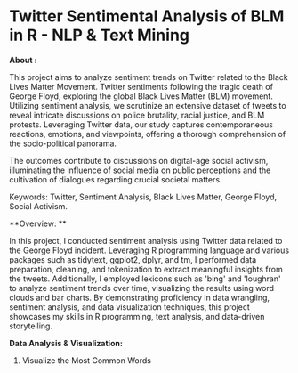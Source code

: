 # Twitter Sentimental Analysis of BLM in R - NLP & Text Mining
**About :** 

This project aims to analyze sentiment trends on Twitter related to the Black Lives Matter Movement. Twitter sentiments following the tragic death of George Floyd, exploring the global Black Lives Matter (BLM) movement. Utilizing sentiment analysis, we scrutinize an extensive dataset of tweets to reveal intricate discussions on police brutality, racial justice, and BLM protests. Leveraging Twitter data, our study captures contemporaneous reactions, emotions, and viewpoints, offering a thorough comprehension of the socio-political panorama. 

The outcomes contribute to discussions on digital-age social activism, illuminating the influence of social media on public perceptions and the cultivation of dialogues regarding crucial societal matters.

Keywords: Twitter, Sentiment Analysis, Black Lives Matter, George Floyd, Social Activism.

**Overview: **

In this project, I conducted sentiment analysis using Twitter data related to the George Floyd incident. Leveraging R programming language and various packages such as tidytext, ggplot2, dplyr, and tm, I performed data preparation, cleaning, and tokenization to extract meaningful insights from the tweets. Additionally, I employed lexicons such as 'bing' and 'loughran' to analyze sentiment trends over time, visualizing the results using word clouds and bar charts. By demonstrating proficiency in data wrangling, sentiment analysis, and data visualization techniques, this project showcases my skills in R programming, text analysis, and data-driven storytelling.

**Data Analysis & Visualization:**
1. Visualize the Most Common Words
   
